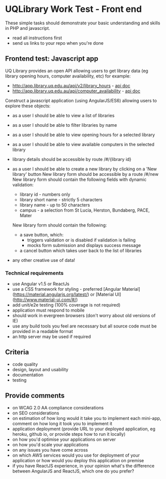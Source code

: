 # UQLibrary Work Test - Front end

These simple tasks should demonstrate your basic understanding and skills in PHP and javascript.

- read all instructions first
- send us links to your repo when you're done

## Frontend test: Javascript app

UQ Library provides an open API allowing users to get library data (eg library opening hours, computer availability, etc) for example:
 - http://app.library.uq.edu.au/api/v2/library_hours - [api doc](https://github.com/uqlibrary/work-test-fe/blob/master/api/library_hours.md)
 - http://app.library.uq.edu.au/api/computer_availability - [api doc](https://github.com/uqlibrary/work-test-fe/blob/master/api/computers_availability.md)
 
Construct a javascript application (using AngularJS/ES6) allowing users to explore these objects:

- as a user I should be able to view a list of libraries 
- as a user I should be able to filter libraries by name
- as a user I should be able to view opening hours for a selected library
- as a user I should be able to view available computers in the selected library

- library details should be accessible by route /#/{library id}
- as a user I should be able to create a new library by clicking on a 'New library' button
  New library form should be accessible by a route /#/new
  New library form should contain the following fields with dynamic validation:
  - library id - numbers only
  - library short name - strictly 5 characters 
  - library name - up to 50 characters
  - campus - a selection from St Lucia, Herston, Bundaberg, PACE, Mater 
  
  New library form should contain the following:
  - a save button, which:
    - triggers validation or is disabled if validation is failing
    -  mocks form submission and displays success message
  - a cancel button which takes user back to the list of libraries

- any other creative use of data!

### Technical requirements

- use Angular v1.5 or ReactJs
- use a CSS framework for styling - preferred [Angular Material] (https://material.angularjs.org/latest/) or [Material UI] (http://www.material-ui.com/#/)
- add unit/e2e testing (100% coverage is not required)
- application must respond to mobile
- should work in evergreen browsers (don't worry about old versions of IE)
- use any build tools you feel are necessary but all source code must be provided in a readable format
- an http server may be used if required

## Criteria

- code quality
- design, layout and usability
- documentation 
- testing

## Provide comments 

- on WCAG 2.0 AA compliance considerations
- on SEO considerations
- on estimation of how long would it take you to implement each mini-app, comment on how long it took you to implement it
- application deployment (provide URL to your deployed application, eg heroku, github io, or provide steps how to run it locally)
- on how you'd optimise your applications on server
- on how you'd scale your applications
- on any issues you have come across
- on which AWS services would you use for deployment of your application or how would you deploy this application on premise 
- if you have ReactJS experience, in your opinion what's the difference between AngularJS and ReactJS, which one do you prefer? 
 


